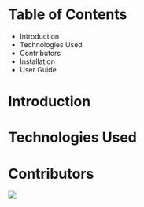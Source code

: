 # Table of Contents
- Introduction
- Technologies Used
- Contributors
- Installation
- User Guide

# Introduction

# Technologies Used

# Contributors
<a href="https://github.com/nadinemostafa1-9/SWproject/graphs/contributors">
  <img src="https://contrib.rocks/image?repo=nadinemostafa1-9/SWproject" />
</a>
